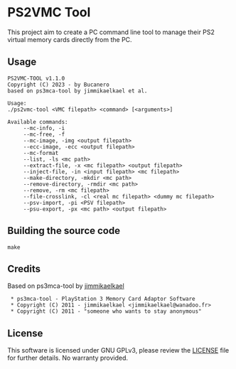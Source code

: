# PS2VMC Tool

This project aim to create a PC command line tool to manage their PS2 virtual memory cards directly from the PC.

## Usage

```
PS2VMC-TOOL v1.1.0
Copyright (C) 2023 - by Bucanero
based on ps3mca-tool by jimmikaelkael et al.

Usage:
./ps2vmc-tool <VMC filepath> <command> [<arguments>]

Available commands:
	 --mc-info, -i
	 --mc-free, -f
	 --mc-image, -img <output filepath>
	 --ecc-image, -ecc <output filepath>
	 --mc-format
	 --list, -ls <mc path>
	 --extract-file, -x <mc filepath> <output filepath>
	 --inject-file, -in <input filepath> <mc filepath>
	 --make-directory, -mkdir <mc path>
	 --remove-directory, -rmdir <mc path>
	 --remove, -rm <mc filepath>
	 --file-crosslink, -cl <real mc filepath> <dummy mc filepath>
	 --psv-import, -pi <PSV filepath>
	 --psu-export, -px <mc path> <output filepath>
```

## Building the source code

```
make
```

## Credits

Based on ps3mca-tool by [jimmikaelkael](https://github.com/jimmikaelkael)

```
 * ps3mca-tool - PlayStation 3 Memory Card Adaptor Software
 * Copyright (C) 2011 - jimmikaelkael <jimmikaelkael@wanadoo.fr>
 * Copyright (C) 2011 - "someone who wants to stay anonymous"
```

## License

This software is licensed under GNU GPLv3, please review the [LICENSE](https://github.com/bucanero/ps2vmc-tool/blob/main/LICENSE)
file for further details. No warranty provided.

